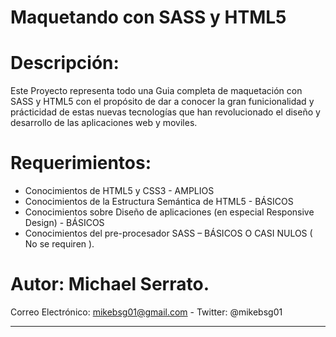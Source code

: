 Maquetando con SASS y HTML5
===========================


# Descripción: 
Este Proyecto representa todo una Guia completa de maquetación con SASS y HTML5 
con el propósito de dar a conocer la gran funicionalidad y prácticidad de estas 
nuevas tecnologías que han revolucionado el diseño y desarrollo de las 
aplicaciones web y moviles.

# Requerimientos:

* Conocimientos de HTML5 y CSS3 - AMPLIOS
* Conocimientos de la Estructura Semántica de HTML5 - BÁSICOS
* Conocimientos sobre Diseño de aplicaciones (en especial Responsive Design) - BÁSICOS 
* Conocimientos del pre-procesador SASS – BÁSICOS O CASI NULOS ( No se requiren ).
	

# Autor: Michael Serrato.

 Correo Electrónico: mikebsg01@gmail.com - Twitter: @mikebsg01

---






